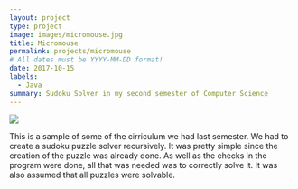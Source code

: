 ```yaml
---
layout: project
type: project
image: images/micromouse.jpg
title: Micromouse
permalink: projects/micromouse
# All dates must be YYYY-MM-DD format!
date: 2017-10-15
labels:
  - Java
summary: Sudoku Solver in my second semester of Computer Science
---
```


<div class="ui small rounded images">
  <img class="ui image" src="../images/micromouse-robot.png">
</div>

This is a sample of some of the cirriculum we had last semester. We had to create a sudoku puzzle solver recursively. It was pretty simple since the creation of the puzzle was already done. As well as the checks in the program were done, all that was needed was to correctly solve it. It was also assumed that all puzzles were solvable.





